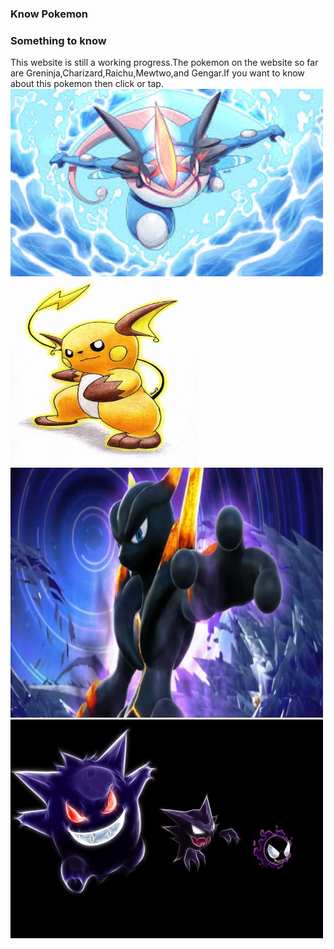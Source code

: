 ### Know Pokemon
### Something to know
This website is still a working progress.The pokemon on the website so far are Greninja,Charizard,Raichu,Mewtwo,and Gengar.If you want to know about this pokemon then click or tap.
<img src=""/>
[<img src="mega Greninja.jpeg" height="300" width="500"/>](Greninja.md)
<img src="Raichu-pokemon-21626756-342-500.jpg" height="300" width="300"/>
<img src="pokken-darkmewtwo-750.png" height="400" width="500"/>
<img src="gengar-haunter-gastly-pokemon.jpg" height="350" width="500"/>
 











